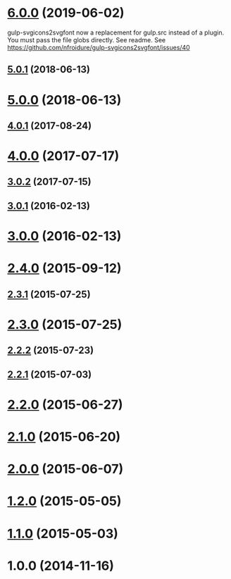 # [6.0.0](https://github.com/nfroidure/gulp-svgicons2svgfont/compare/v5.0.1...v6.0.0) (2019-06-02)

gulp-svgicons2svgfont now a replacement for gulp.src instead of a plugin. You must pass the file globs directly. See readme. See https://github.com/nfroidure/gulp-svgicons2svgfont/issues/40

## [5.0.1](https://github.com/nfroidure/gulp-svgicons2svgfont/compare/v5.0.0...v5.0.1) (2018-06-13)



# [5.0.0](https://github.com/nfroidure/gulp-svgicons2svgfont/compare/v4.0.1...v5.0.0) (2018-06-13)



## [4.0.1](https://github.com/nfroidure/gulp-svgicons2svgfont/compare/v4.0.0...v4.0.1) (2017-08-24)



# [4.0.0](https://github.com/nfroidure/gulp-svgicons2svgfont/compare/v3.0.2...v4.0.0) (2017-07-17)



## [3.0.2](https://github.com/nfroidure/gulp-svgicons2svgfont/compare/v3.0.1...v3.0.2) (2017-07-15)



## [3.0.1](https://github.com/nfroidure/gulp-svgicons2svgfont/compare/v3.0.0...v3.0.1) (2016-02-13)



# [3.0.0](https://github.com/nfroidure/gulp-svgicons2svgfont/compare/v2.4.0...v3.0.0) (2016-02-13)



# [2.4.0](https://github.com/nfroidure/gulp-svgicons2svgfont/compare/v2.3.1...v2.4.0) (2015-09-12)



## [2.3.1](https://github.com/nfroidure/gulp-svgicons2svgfont/compare/v2.3.0...v2.3.1) (2015-07-25)



# [2.3.0](https://github.com/nfroidure/gulp-svgicons2svgfont/compare/v2.2.2...v2.3.0) (2015-07-25)



## [2.2.2](https://github.com/nfroidure/gulp-svgicons2svgfont/compare/v2.2.1...v2.2.2) (2015-07-23)



## [2.2.1](https://github.com/nfroidure/gulp-svgicons2svgfont/compare/v2.2.0...v2.2.1) (2015-07-03)



# [2.2.0](https://github.com/nfroidure/gulp-svgicons2svgfont/compare/v2.1.0...v2.2.0) (2015-06-27)



# [2.1.0](https://github.com/nfroidure/gulp-svgicons2svgfont/compare/v2.0.0...v2.1.0) (2015-06-20)



# [2.0.0](https://github.com/nfroidure/gulp-svgicons2svgfont/compare/v1.2.0...v2.0.0) (2015-06-07)



# [1.2.0](https://github.com/nfroidure/gulp-svgicons2svgfont/compare/v1.1.0...v1.2.0) (2015-05-05)



# [1.1.0](https://github.com/nfroidure/gulp-svgicons2svgfont/compare/v1.0.0...v1.1.0) (2015-05-03)



# 1.0.0 (2014-11-16)



